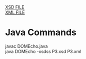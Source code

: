 <a href="https://anuragbansal009.github.io/webtechpractical-sem4/Practical-8/P3.xsd">XSD FILE</a><br>
<a href="https://anuragbansal009.github.io/webtechpractical-sem4/Practical-8/P3.xml">XML FILE</a><br>

# Java Commands <br>
javac DOMEcho.java<br>
java DOMEcho -xsdss P3.xsd P3.xml
